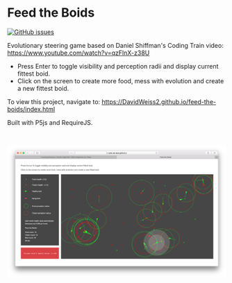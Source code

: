 # Feed the Boids
[![GitHub issues](https://img.shields.io/github/issues/Carla-de-Beer/Feed-the-Boids.svg?style=flat-square)](https://github.com/Carla-de-Beer/Feed-the-Boids/issues)

Evolutionary steering game based on Daniel Shiffman's Coding Train video: https://www.youtube.com/watch?v=qzFlnX-z38U

* Press Enter to toggle visibility and perception radii and display current fittest boid.
* Click on the screen to create more food, mess with evolution and create a new fittest boid.

To view this project, navigate to: https://DavidWeiss2.github.io/feed-the-boids/index.html

Built with P5js and RequireJS.

</br>
<p align="center">
  <img src="images/screenShot.png"/>
</p>
